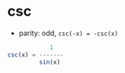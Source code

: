 # csc

- parity: odd, `csc(-x) = -csc(x)`

```js
            1
csc(x) = -------
         sin(x)
```
